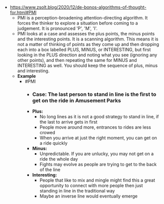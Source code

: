 - https://www.zsolt.blog/2020/12/de-bonos-algorithms-of-thought-for.html#PMI
    - PMI is a perception-broadening attention-directing algorithm. It 
forces the thinker to explore a situation before coming to a judgement. 
It is pronounced 'P', 'M', 'I'.
    - PMI looks at a case and assesses the plus points, the minus points 
and the interesting points. It is a scanning algorithm. This means it is
 not a matter of thinking of points as they come up and then dropping 
each into a box labelled PLUS, MINUS, or INTERESTING, but first looking in the PLUS direction and noting what you see (ignoring any other points), and then repeating the same for MINUS and INTERESTING as well. You should keep the sequence of plus, minus and interesting.
    - **Example**
        - #PMI
            - ### **Case:** The last person to stand in line is the first to get on the ride in Amusement Parks
            - **Plus:**
                - No long lines as it is not a good strategy to stand in line, if the last to arrive gets in first
                - People move around more, entrances to rides are less crowed
                - When you arrive at just the right moment, you can get on a ride quickly
            - **Minus:**
                - Unpredictable. If you are unlucky, you may not get on a ride the whole day
                - Fights may evolve as people are trying to get to the back of the line
            - **Interesting:**
                - People that like to mix and mingle might find this a great 
opportunity to connect with more people then just standing in line in 
the traditional way
                - Maybe an inverse line would eventually emerge
